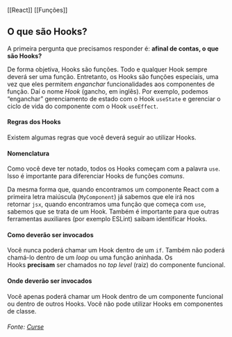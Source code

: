 [[React]]
[[Funções]]


## O que são Hooks?

A primeira pergunta que precisamos responder é: **afinal de contas, o que são Hooks?**

De forma objetiva, Hooks são funções. Todo e qualquer Hook sempre deverá ser uma função. Entretanto, os Hooks são funções especiais, uma vez que eles permitem _enganchar_ funcionalidades aos componentes de função. Daí o nome _Hook_ (gancho, em inglês). Por exemplo, podemos “enganchar” gerenciamento de estado com o Hook `useState` e gerenciar o ciclo de vida do componente com o Hook `useEffect`.

#### Regras dos Hooks

Existem algumas regras que você deverá seguir ao utilizar Hooks.

#### Nomenclatura

Como você deve ter notado, todos os Hooks começam com a palavra `use`. Isso é importante para diferenciar Hooks de funções _comuns_.

Da mesma forma que, quando encontramos um componente React com a primeira letra maiúscula (`MyComponent`) já sabemos que ele irá nos retornar `jsx`, quando encontramos uma função que começa com `use`, sabemos que se trata de um Hook. Também é importante para que outras ferramentas auxiliares (por exemplo ESLint) saibam identificar Hooks.

#### Como deverão ser invocados

Você nunca poderá chamar um Hook dentro de um `if`. Também não poderá chamá-lo dentro de um _loop_ ou uma função aninhada. Os Hooks **precisam** ser chamados no _top level_ (raiz) do componente funcional.

#### Onde deverão ser invocados

Você apenas poderá chamar um Hook dentro de um componente funcional ou dentro de outros Hooks. Você não pode utilizar Hooks em componentes de classe.

###### Fonte: [Curse](https://app.betrybe.com/learn/course/5e938f69-6e32-43b3-9685-c936530fd326/module/095ebb0d-1932-4d37-933b-9e1d721646fb/section/94fad02a-cf1d-4277-871d-1553af1aded4/day/8afaccae-ee94-4334-9d10-2f51359f061f/lesson/52b65a56-c103-44a5-bd16-bd2fcaf68680)
